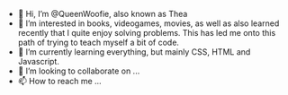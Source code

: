 - 👋 Hi, I’m @QueenWoofie, also known as Thea
- 👀 I’m interested in books, videogames, movies, as well as also learned recently that I quite enjoy solving problems. This has led me onto this path of trying to teach myself a bit of code. 
- 🌱 I’m currently learning everything, but mainly CSS, HTML and Javascript. 
- 💞️ I’m looking to collaborate on ...
- 📫 How to reach me ...

<!---
QueenWoofie/QueenWoofie is a ✨ special ✨ repository because its `README.md` (this file) appears on your GitHub profile.
You can click the Preview link to take a look at your changes.
--->
